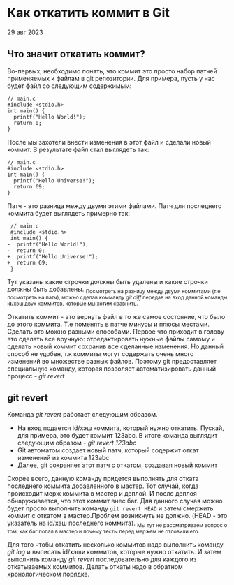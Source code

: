 <!DOCTYPE html>
<html lang='ru'>
<head>
<meta charset='utf-8'>
<meta content='width=device-width, initial-scale=1.0' name='viewport'>
<title>Как откатить коммит в Git</title>
<link href='data:,' rel='icon'>
<link rel="stylesheet" type="text/css" href="base.css">

# Как откатить коммит в Git

29 авг 2023

## Что значит откатить коммит?

Во-первых, необходимо понять, что коммит это просто набор патчей
применяемых к файлам в git репозитории. Для примера, пусть у нас
будет файл со следующим содержимым:

```
// main.c
#include <stdio.h>
int main() {
  printf("Hello World!");
  return 0;
}
```

После мы захотели внести изменения в этот файл и сделали новый коммит.
В результате файл стал выглядеть так:

```
// main.c
#include <stdio.h>
int main() {
  printf("Hello Universe!");
  return 69;
}
```

Патч - это разница между двумя этими файлами. Патч для последнего коммита
будет выглядеть примерно так:

```
 // main.c
 #include <stdio.h>
 int main() {
-  printf("Hello World!");
-  return 0;
+  printf("Hello Universe!");
+  return 69;
 }
```

Тут указаны какие строчки должны быть удалены и какие строчки должны быть добавлены.
<sub>Посмотреть на разницу между двумя коммитами (т.е посмотреть на патч),
можно сделав комманду <i>git diff</i> передав на вход данной команды id/хэш
двух коммитов, которые мы хотим сравнить.</sub>

Откатить коммит - это вернуть файл в то же самое состояние, что было до этого коммита.
Т.е поменять в патче минусы и плюсы местами. Сделать это можно разными
способами. Первое что приходит в голову это сделать все вручную: отредактировать
нужные файлы самому и сделать новый коммит сохранив все сделанные изменения.
Но данный способ не удобен, т.к коммиты могут содержать очень много изменений
во множестве разных файлов. Поэтому git предоставляет специальную команду, которая
позволяет автоматизировать данный процесс - <i>git revert</i>


## git revert

Команда _git revert_ работает следующим образом.

- На вход подается id/хэш коммита, который нужно откатить. Пускай, для примера,
  это будет коммит 123abc. В итоге команда выглядит следующим образом -
  _git revert 123abc_
- Git автоматом создает новый патч, который содержит откат изменений из коммита 123abc
- Далее, git сохраняет этот патч с откатом, создавая новый коммит

Скорее всего, данную команду придется выполнять для отката последнего
коммита добавленного в мастер. Тот случай, когда происходит мерж коммита
в мастер и деплой. И после деплоя обнаруживается, что этот коммит
внес баг. Для данного случая можно будет просто выполнить команду `git revert HEAD`
и затем смержить коммит с откатом в мастер.Проблем возникнуть не должно.
(HEAD - это указатель на id/хэш последнего коммита). <sub>Мы тут не рассматриваем
вопрос о том, как баг попал в мастер и почему тесты перед мержем не отловили его.</sub>

Для того чтобы откатить несколько коммитов надо выполнить команду _git log_
и выписать id/хэши коммитов, которые нужно откатить. И затем выполнить команду
_git revert_ последовательно для каждого из откатываемых коммитов.
Делать откаты надо в обратном хронологическом порядке.
